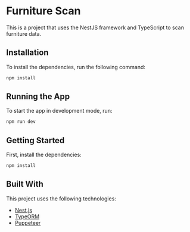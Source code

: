 # Furniture Scan

This is a project that uses the NestJS framework and TypeScript to scan furniture data.

## Installation

To install the dependencies, run the following command:

```sh
npm install
```

## Running the App

To start the app in development mode, run:

```sh
npm run dev
```

## Getting Started

First, install the dependencies:

```bash
npm install
```

## Built With

This project uses the following technologies:

- [Nest.js](https://nestjs.com/)
- [TypeORM](https://typeorm.io/)
- [Puppeteer](https://pptr.dev/)
